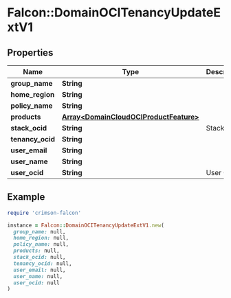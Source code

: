 # Falcon::DomainOCITenancyUpdateExtV1

## Properties

| Name | Type | Description | Notes |
| ---- | ---- | ----------- | ----- |
| **group_name** | **String** |  | [optional] |
| **home_region** | **String** |  | [optional] |
| **policy_name** | **String** |  | [optional] |
| **products** | [**Array&lt;DomainCloudOCIProductFeature&gt;**](DomainCloudOCIProductFeature.md) |  |  |
| **stack_ocid** | **String** | Stack OCID | [optional] |
| **tenancy_ocid** | **String** |  | [optional] |
| **user_email** | **String** |  | [optional] |
| **user_name** | **String** |  | [optional] |
| **user_ocid** | **String** | User OCID | [optional] |

## Example

```ruby
require 'crimson-falcon'

instance = Falcon::DomainOCITenancyUpdateExtV1.new(
  group_name: null,
  home_region: null,
  policy_name: null,
  products: null,
  stack_ocid: null,
  tenancy_ocid: null,
  user_email: null,
  user_name: null,
  user_ocid: null
)
```

